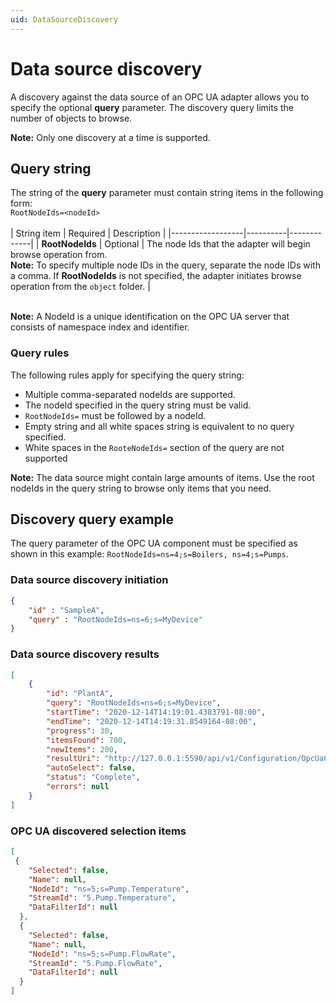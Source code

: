 ```yaml
---
uid: DataSourceDiscovery
---
```


# Data source discovery

A discovery against the data source of an OPC UA adapter allows you to specify the optional **query** parameter. The discovery query limits the number of objects to browse.

**Note:** Only one discovery at a time is supported.

## Query string

The string of the **query** parameter must contain string items in the following form: <br>`RootNodeIds=<nodeId>`<br><br>
| String item      | Required | Description |
|------------------|----------|-------------|
| **RootNodeIds**  | Optional |  The node Ids that the adapter will begin browse operation from.<br>**Note:** To specify multiple node IDs in the query, separate the node IDs with a comma. If **RootNodeIds** is not specified, the adapter initiates browse operation from the `object` folder. |

<br>**Note:** A NodeId is a unique identification on the OPC UA server that consists of namespace index and identifier.

### Query rules

The following rules apply for specifying the query string:

- Multiple comma-separated nodeIds are supported.
- The nodeId specified in the query string must be valid.
- `RootNodeIds=` must be followed by a nodeId.
- Empty string and all white spaces string is equivalent to no query specified.
- White spaces in the `RooteNodeIds=` section of the query are not supported

**Note:** The data source might contain large amounts of items. Use the root nodeIds in the query string to browse only items that you need.

## Discovery query example

The query parameter of the OPC UA component must be specified as shown in this example:
`RootNodeIds=ns=4;s=Boilers, ns=4;s=Pumps`.

### Data source discovery initiation

```json
{
    "id" : "SampleA",
    "query" : "RootNodeIds=ns=6;s=MyDevice"
}
```

### Data source discovery results

```json
[
    {
        "id": "PlantA",
        "query": "RootNodeIds=ns=6;s=MyDevice",
        "startTime": "2020-12-14T14:19:01.4383791-08:00",
        "endTime": "2020-12-14T14:19:31.8549164-08:00",
        "progress": 30,
        "itemsFound": 700,
        "newItems": 200,
        "resultUri": "http://127.0.0.1:5590/api/v1/Configuration/OpcUaComponentId/Discoveries/PlantA/result",
        "autoSelect": false,
        "status": "Complete",
        "errors": null
    }
]
```

### OPC UA discovered selection items

```json
[
 {
    "Selected": false,
    "Name": null,
    "NodeId": "ns=5;s=Pump.Temperature",
    "StreamId": "5.Pump.Temperature",
    "DataFilterId": null
  },
  {
    "Selected": false,
    "Name": null,
    "NodeId": "ns=5;s=Pump.FlowRate",
    "StreamId": "5.Pump.FlowRate",
    "DataFilterId": null
  }
]
```
